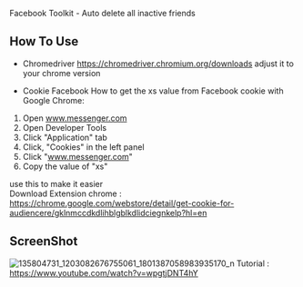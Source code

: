 Facebook Toolkit - Auto delete all inactive friends

## How To Use
 - Chromedriver https://chromedriver.chromium.org/downloads
 adjust it to your chrome version
 
 - Cookie Facebook 
How to get the xs value from Facebook cookie with Google Chrome:

1. Open www.messenger.com
2. Open Developer Tools
3. Click "Application" tab
4. Click, "Cookies" in the left panel
5. Click "www.messenger.com"
6. Copy the value of "xs"

 use this to make it easier <br>
 Download Extension chrome : https://chrome.google.com/webstore/detail/get-cookie-for-audiencere/gklnmccdkdlihblgblkdlidciegnkelp?hl=en
 
## ScreenShot
![135804731_1203082676755061_1801387058983935170_n](https://user-images.githubusercontent.com/61135648/103492764-0ad18280-4e68-11eb-9f9c-db5571b26ebc.jpg)
Tutorial : https://www.youtube.com/watch?v=wpgtjDNT4hY
